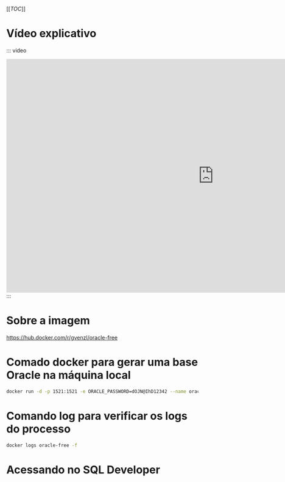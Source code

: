 [[_TOC_]]

# Vídeo explicativo
::: video
<iframe width="1088" height="612" src="https://www.youtube.com/embed/fOsp_IRoWTc" title="Oracle: Trabalhe com Oracle gratuitamente na sua máquina local" frameborder="0" allow="accelerometer; autoplay; clipboard-write; encrypted-media; gyroscope; picture-in-picture; web-share" referrerpolicy="strict-origin-when-cross-origin" allowfullscreen></iframe>
:::

# Sobre a imagem
https://hub.docker.com/r/gvenzl/oracle-free

# Comado docker para gerar uma base Oracle na máquina local
```bash
docker run -d -p 1521:1521 -e ORACLE_PASSWORD=dOJN@IhD12342 --name oracle-free gvenzl/oracle-free
```

# Comando log para verificar os logs do processo
```bash
docker logs oracle-free -f
```

# Acessando no SQL Developer